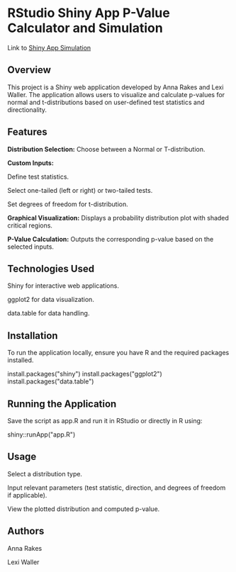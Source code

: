 # RStudio Shiny App P-Value Calculator and Simulation

Link to [Shiny App Simulation](https://annarakes.shinyapps.io/ShinyAppProject/)


## Overview

This project is a Shiny web application developed by Anna Rakes and Lexi Waller. The application allows users to visualize and calculate p-values for normal and t-distributions based on user-defined test statistics and directionality.

## Features

**Distribution Selection:** Choose between a Normal or T-distribution.

**Custom Inputs:**

Define test statistics.

Select one-tailed (left or right) or two-tailed tests.

Set degrees of freedom for t-distribution.

**Graphical Visualization:** Displays a probability distribution plot with shaded critical regions.

**P-Value Calculation:** Outputs the corresponding p-value based on the selected inputs.

## Technologies Used

Shiny for interactive web applications.

ggplot2 for data visualization.

data.table for data handling.

## Installation

To run the application locally, ensure you have R and the required packages installed.

install.packages("shiny")
install.packages("ggplot2")
install.packages("data.table")

## Running the Application

Save the script as app.R and run it in RStudio or directly in R using:

shiny::runApp("app.R")

## Usage

Select a distribution type.

Input relevant parameters (test statistic, direction, and degrees of freedom if applicable).

View the plotted distribution and computed p-value.

## Authors

Anna Rakes

Lexi Waller
